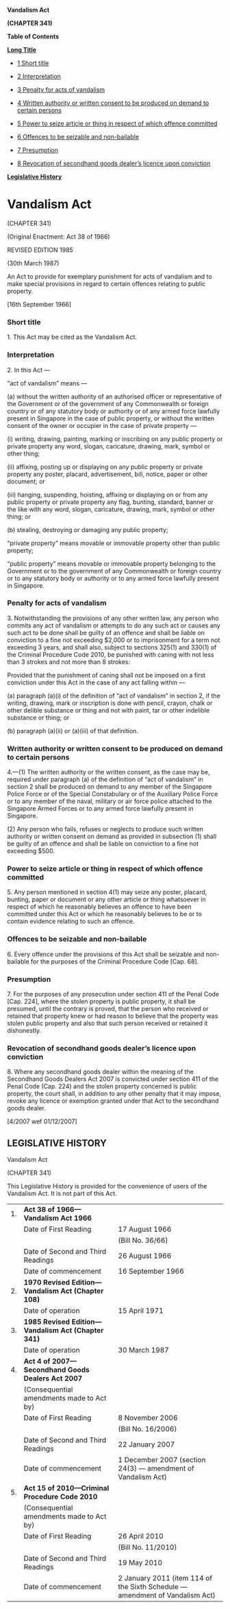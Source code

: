 **Vandalism Act**

**(CHAPTER 341)**

**Table of Contents**

[**Long Title**](#Vandalism-Act)

- [1 Short title](#Short-title)

- [2 Interpretation](#Interpretation)

- [3 Penalty for acts of vandalism](#Penalty-for-acts-of-vandalism)

- [4 Written authority or written consent to be produced on demand to certain persons](#Written-authority-or-written-consent-to-be-produced-on-demand-to-certain-persons)

- [5 Power to seize article or thing in respect of which offence committed](#Power-to-seize-article-or-thing-in-respect-of-which-offence-committed)

- [6 Offences to be seizable and non-bailable](#Offences-to-be-seizable-and-non-bailable)

- [7 Presumption](#Presumption)

- [8 Revocation of secondhand goods dealer’s licence upon conviction](#Revocation-of-secondhand-goods-dealer’s-licence-upon-conviction)

[**Legislative History**](#Legislative-History)

# Vandalism Act

(CHAPTER 341)

(Original Enactment: Act 38 of 1966)

REVISED EDITION 1985

(30th March 1987)

An Act to provide for exemplary punishment for acts of vandalism and to make special provisions in regard to certain offences relating to public property.

[16th September 1966]

### Short title

1\. This Act may be cited as the Vandalism Act.

### Interpretation

2\. In this Act —

“act of vandalism” means —

(a) without the written authority of an authorised officer or representative of the Government or of the government of any Commonwealth or foreign country or of any statutory body or authority or of any armed force lawfully present in Singapore in the case of public property, or without the written consent of the owner or occupier in the case of private property —

(i) writing, drawing, painting, marking or inscribing on any public property or private property any word, slogan, caricature, drawing, mark, symbol or other thing;

(ii) affixing, posting up or displaying on any public property or private property any poster, placard, advertisement, bill, notice, paper or other document; or

(iii) hanging, suspending, hoisting, affixing or displaying on or from any public property or private property any flag, bunting, standard, banner or the like with any word, slogan, caricature, drawing, mark, symbol or other thing; or

(b) stealing, destroying or damaging any public property;

“private property” means movable or immovable property other than public property;

“public property” means movable or immovable property belonging to the Government or to the government of any Commonwealth or foreign country or to any statutory body or authority or to any armed force lawfully present in Singapore.

### Penalty for acts of vandalism

3\. Notwithstanding the provisions of any other written law, any person who commits any act of vandalism or attempts to do any such act or causes any such act to be done shall be guilty of an offence and shall be liable on conviction to a fine not exceeding $2,000 or to imprisonment for a term not exceeding 3 years, and shall also, subject to sections 325(1) and 330(1) of the Criminal Procedure Code 2010, be punished with caning with not less than 3 strokes and not more than 8 strokes:

Provided that the punishment of caning shall not be imposed on a first conviction under this Act in the case of any act falling within —

(a) paragraph (a)(i) of the definition of “act of vandalism” in section 2, if the writing, drawing, mark or inscription is done with pencil, crayon, chalk or other delible substance or thing and not with paint, tar or other indelible substance or thing; or

(b) paragraph (a)(ii) or (a)(iii) of that definition.

### Written authority or written consent to be produced on demand to certain persons

4\.—(1) The written authority or the written consent, as the case may be, required under paragraph (a) of the definition of “act of vandalism” in section 2 shall be produced on demand to any member of the Singapore Police Force or of the Special Constabulary or of the Auxiliary Police Force or to any member of the naval, military or air force police attached to the Singapore Armed Forces or to any armed force lawfully present in Singapore.

(2) Any person who fails, refuses or neglects to produce such written authority or written consent on demand as provided in subsection (1) shall be guilty of an offence and shall be liable on conviction to a fine not exceeding $500.

### Power to seize article or thing in respect of which offence committed

5\. Any person mentioned in section 4(1) may seize any poster, placard, bunting, paper or document or any other article or thing whatsoever in respect of which he reasonably believes an offence to have been committed under this Act or which he reasonably believes to be or to contain evidence relating to such an offence.

### Offences to be seizable and non-bailable

6\. Every offence under the provisions of this Act shall be seizable and non-bailable for the purposes of the Criminal Procedure Code [Cap. 68].

### Presumption

7\. For the purposes of any prosecution under section 411 of the Penal Code [Cap. 224], where the stolen property is public property, it shall be presumed, until the contrary is proved, that the person who received or retained that property knew or had reason to believe that the property was stolen public property and also that such person received or retained it dishonestly.

### Revocation of secondhand goods dealer’s licence upon conviction

8\. Where any secondhand goods dealer within the meaning of the Secondhand Goods Dealers Act 2007 is convicted under section 411 of the Penal Code (Cap. 224) and the stolen property concerned is public property, the court shall, in addition to any other penalty that it may impose, revoke any licence or exemption granted under that Act to the secondhand goods dealer.

[4/2007 wef 01/12/2007]

## LEGISLATIVE HISTORY

Vandalism Act

(CHAPTER 341)

This Legislative History is provided for the convenience of users of the Vandalism Act. It is not part of this Act.

||||
|:-|:-|:-|
|1.|**Act 38 of 1966—Vandalism Act 1966**|
||Date of First Reading|17 August 1966|
|||(Bill No. 36/66)|
||Date of Second and Third Readings|26 August 1966|
||Date of commencement|16 September 1966|
|2.|**1970 Revised Edition—Vandalism Act (Chapter 108)**|
||Date of operation|15 April 1971|
|3.|**1985 Revised Edition—Vandalism Act (Chapter 341)**|
||Date of operation|30 March 1987|
|4.|**Act 4 of 2007—Secondhand Goods Dealers Act 2007**|
||(Consequential amendments made to Act by)||
||Date of First Reading|8 November 2006|
|||(Bill No. 16/2006)|
||Date of Second and Third Readings|22 January 2007|
||Date of commencement|1 December 2007 (section 24(3) — amendment of Vandalism Act)|
|5.|**Act 15 of 2010—Criminal Procedure Code 2010**|
||(Consequential amendments made to Act by)||
||Date of First Reading|26 April 2010|
|||(Bill No. 11/2010)|
||Date of Second and Third Readings|19 May 2010|
||Date of commencement|2 January 2011 (item 114 of the Sixth Schedule — amendment of Vandalism Act)|
